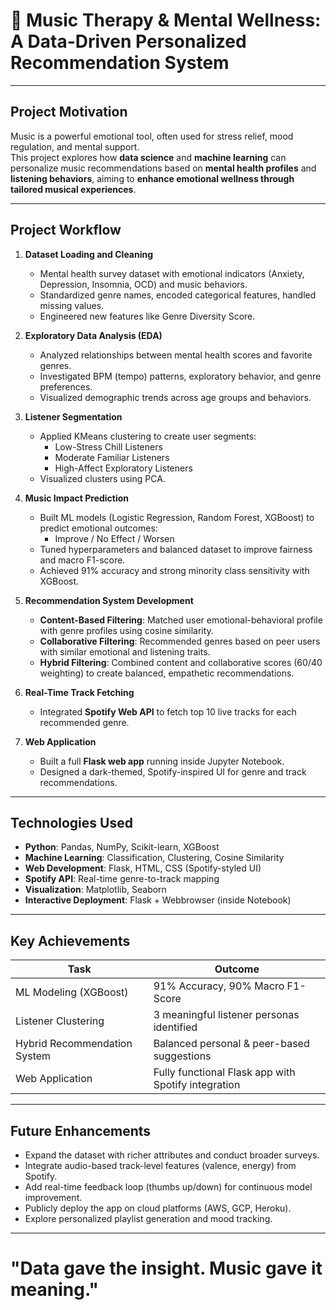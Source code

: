 # 🎵 Music Therapy & Mental Wellness: A Data-Driven Personalized Recommendation System

---

## Project Motivation
Music is a powerful emotional tool, often used for stress relief, mood regulation, and mental support.  
This project explores how **data science** and **machine learning** can personalize music recommendations based on **mental health profiles** and **listening behaviors**, aiming to **enhance emotional wellness through tailored musical experiences**.

---

## Project Workflow

1. **Dataset Loading and Cleaning**
   - Mental health survey dataset with emotional indicators (Anxiety, Depression, Insomnia, OCD) and music behaviors.
   - Standardized genre names, encoded categorical features, handled missing values.
   - Engineered new features like Genre Diversity Score.

2. **Exploratory Data Analysis (EDA)**
   - Analyzed relationships between mental health scores and favorite genres.
   - Investigated BPM (tempo) patterns, exploratory behavior, and genre preferences.
   - Visualized demographic trends across age groups and behaviors.

3. **Listener Segmentation**
   - Applied KMeans clustering to create user segments:
     - Low-Stress Chill Listeners
     - Moderate Familiar Listeners
     - High-Affect Exploratory Listeners
   - Visualized clusters using PCA.

4. **Music Impact Prediction**
   - Built ML models (Logistic Regression, Random Forest, XGBoost) to predict emotional outcomes:
     - Improve / No Effect / Worsen
   - Tuned hyperparameters and balanced dataset to improve fairness and macro F1-score.
   - Achieved 91% accuracy and strong minority class sensitivity with XGBoost.

5. **Recommendation System Development**
   - **Content-Based Filtering**: Matched user emotional-behavioral profile with genre profiles using cosine similarity.
   - **Collaborative Filtering**: Recommended genres based on peer users with similar emotional and listening traits.
   - **Hybrid Filtering**: Combined content and collaborative scores (60/40 weighting) to create balanced, empathetic recommendations.

6. **Real-Time Track Fetching**
   - Integrated **Spotify Web API** to fetch top 10 live tracks for each recommended genre.

7. **Web Application**
   - Built a full **Flask web app** running inside Jupyter Notebook.
   - Designed a dark-themed, Spotify-inspired UI for genre and track recommendations.

---

## Technologies Used

- **Python**: Pandas, NumPy, Scikit-learn, XGBoost
- **Machine Learning**: Classification, Clustering, Cosine Similarity
- **Web Development**: Flask, HTML, CSS (Spotify-styled UI)
- **Spotify API**: Real-time genre-to-track mapping
- **Visualization**: Matplotlib, Seaborn
- **Interactive Deployment**: Flask + Webbrowser (inside Notebook)

---

## Key Achievements

| Task                         | Outcome                                    |
| ---------------------------- | ----------------------------------------- |
| ML Modeling (XGBoost)         | 91% Accuracy, 90% Macro F1-Score          |
| Listener Clustering           | 3 meaningful listener personas identified |
| Hybrid Recommendation System | Balanced personal & peer-based suggestions |
| Web Application               | Fully functional Flask app with Spotify integration |

---

## Future Enhancements

- Expand the dataset with richer attributes and conduct broader surveys.
- Integrate audio-based track-level features (valence, energy) from Spotify.
- Add real-time feedback loop (thumbs up/down) for continuous model improvement.
- Publicly deploy the app on cloud platforms (AWS, GCP, Heroku).
- Explore personalized playlist generation and mood tracking.

---

# "Data gave the insight. Music gave it meaning."
